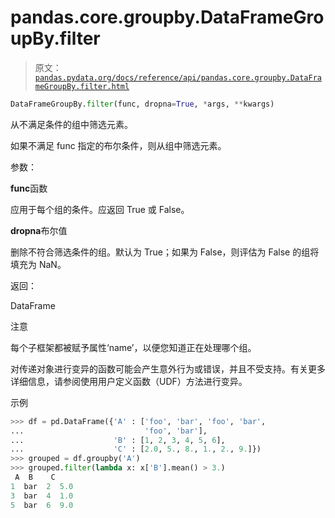 # pandas.core.groupby.DataFrameGroupBy.filter

> 原文：[`pandas.pydata.org/docs/reference/api/pandas.core.groupby.DataFrameGroupBy.filter.html`](https://pandas.pydata.org/docs/reference/api/pandas.core.groupby.DataFrameGroupBy.filter.html)

```py
DataFrameGroupBy.filter(func, dropna=True, *args, **kwargs)
```

从不满足条件的组中筛选元素。

如果不满足 func 指定的布尔条件，则从组中筛选元素。

参数：

**func**函数

应用于每个组的条件。应返回 True 或 False。

**dropna**布尔值

删除不符合筛选条件的组。默认为 True；如果为 False，则评估为 False 的组将填充为 NaN。

返回：

DataFrame

注意

每个子框架都被赋予属性‘name’，以便您知道正在处理哪个组。

对传递对象进行变异的函数可能会产生意外行为或错误，并且不受支持。有关更多详细信息，请参阅使用用户定义函数（UDF）方法进行变异。

示例

```py
>>> df = pd.DataFrame({'A' : ['foo', 'bar', 'foo', 'bar',
...                           'foo', 'bar'],
...                    'B' : [1, 2, 3, 4, 5, 6],
...                    'C' : [2.0, 5., 8., 1., 2., 9.]})
>>> grouped = df.groupby('A')
>>> grouped.filter(lambda x: x['B'].mean() > 3.)
 A  B    C
1  bar  2  5.0
3  bar  4  1.0
5  bar  6  9.0 
```
